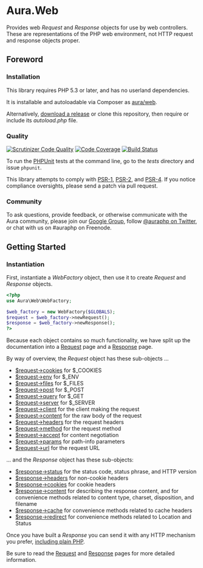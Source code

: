 # Aura.Web

Provides web _Request_ and _Response_ objects for use by web controllers.
These are representations of the PHP web environment, not HTTP request and
response objects proper.

## Foreword

### Installation

This library requires PHP 5.3 or later, and has no userland dependencies.

It is installable and autoloadable via Composer as [aura/web](https://packagist.org/packages/aura/web).

Alternatively, [download a release](https://github.com/auraphp/Aura.Web/releases) or clone this repository, then require or include its _autoload.php_ file.

### Quality

[![Scrutinizer Code Quality](https://scrutinizer-ci.com/g/auraphp/Aura.Web/badges/quality-score.png?b=develop-2)](https://scrutinizer-ci.com/g/auraphp/Aura.Web/)
[![Code Coverage](https://scrutinizer-ci.com/g/auraphp/Aura.Web/badges/coverage.png?b=develop-2)](https://scrutinizer-ci.com/g/auraphp/Aura.Web/)
[![Build Status](https://travis-ci.org/auraphp/Aura.Web.png?branch=develop-2)](https://travis-ci.org/auraphp/Aura.Web)

To run the [PHPUnit][] tests at the command line, go to the _tests_ directory and issue `phpunit`.

This library attempts to comply with [PSR-1][], [PSR-2][], and [PSR-4][]. If
you notice compliance oversights, please send a patch via pull request.

[PHPUnit]: http://phpunit.de/manual/
[PSR-1]: https://github.com/php-fig/fig-standards/blob/master/accepted/PSR-1-basic-coding-standard.md
[PSR-2]: https://github.com/php-fig/fig-standards/blob/master/accepted/PSR-2-coding-style-guide.md
[PSR-4]: https://github.com/php-fig/fig-standards/blob/master/accepted/PSR-4-autoloader.md

### Community

To ask questions, provide feedback, or otherwise communicate with the Aura community, please join our [Google Group](http://groups.google.com/group/auraphp), follow [@auraphp on Twitter](http://twitter.com/auraphp), or chat with us on #auraphp on Freenode.


## Getting Started

### Instantiation

First, instantiate a _WebFactory_ object, then use it to create _Request_ and
_Response_ objects.

```php
<?php
use Aura\Web\WebFactory;

$web_factory = new WebFactory($GLOBALS);
$request = $web_factory->newRequest();
$response = $web_factory->newResponse();
?>
```

Because each object contains so much functionality, we have split up the
documentation into a [Request](README-REQUEST.md) page and a
[Response](README-RESPONSE.md) page.

By way of overview, the _Request_ object has these sub-objects ...

- [$request->cookies](README-REQUEST.md#superglobals) for $_COOKIES
- [$request->env](README-REQUEST.md#superglobals) for $_ENV
- [$request->files](README-REQUEST.md#superglobals) for $_FILES
- [$request->post](README-REQUEST.md#superglobals) for $_POST
- [$request->query](README-REQUEST.md#superglobals) for $_GET
- [$request->server](README-REQUEST.md#superglobals) for $_SERVER
- [$request->client](README-REQUEST.md#client) for the client making the
  request
- [$request->content](README-REQUEST.md#content) for the raw body of the
  request
- [$request->headers](README-REQUEST.md#headers) for the request headers
- [$request->method](README-REQUEST.md#method) for the request method
- [$request->accept](README-REQUEST.md#accept) for content negotiation
- [$request->params](README-REQUEST.md#params) for path-info parameters
- [$request->url](README-REQUEST.md#url) for the request URL

... and the _Response_ object has these sub-objects:

- [$response->status](README-RESPONSE.md#status) for the status code, status
  phrase, and HTTP version
- [$response->headers](README-RESPONSE.md#headers) for non-cookie headers
- [$response->cookies](README-RESPONSE.md#cookies) for cookie headers
- [$response->content](README-RESPONSE.md#content) for describing the response
  content, and for convenience methods related to content type, charset,
  disposition, and filename
- [$response->cache](README-RESPONSE.md#cache) for convenience methods related
  to cache headers
- [$response->redirect](README-RESPONSE.md#redirect) for convenience methods
  related to Location and Status

Once you have built a _Response_ you can send it with any HTTP mechanism you
prefer, [including plain PHP](README-RESPONSE.md#sending-the-response).

Be sure to read the [Request](README-REQUEST.md) and
[Response](README-RESPONSE.md) pages for more detailed information.
